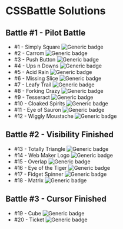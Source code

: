 # CSSBattle Solutions
## Battle #1 - Pilot Battle
- #1 - Simply Square ![Generic badge](https://img.shields.io/badge/match-100-27ae60.svg)
- #2 - Carrom ![Generic badge](https://img.shields.io/badge/match-100-27ae60.svg)
- #3 - Push Button ![Generic badge](https://img.shields.io/badge/match-100-27ae60.svg)
- #4 - Ups n Downs ![Generic badge](https://img.shields.io/badge/match-100-27ae60.svg)
- #5 - Acid Rain ![Generic badge](https://img.shields.io/badge/match-100-27ae60.svg)
- #6 - Missing Slice ![Generic badge](https://img.shields.io/badge/match-100-27ae60.svg)
- #7 - Leafy Trail ![Generic badge](https://img.shields.io/badge/match-100-27ae60.svg)
- #8 - Forking Crazy ![Generic badge](https://img.shields.io/badge/match-100-27ae60.svg)
- #9 - Tesseract ![Generic badge](https://img.shields.io/badge/match-100-27ae60.svg)
- #10 - Cloaked Spirits ![Generic badge](https://img.shields.io/badge/match-100-27ae60.svg)
- #11 - Eye of Sauron ![Generic badge](https://img.shields.io/badge/match-100-27ae60.svg)
- #12 - Wiggly Moustache ![Generic badge](https://img.shields.io/badge/match-100-27ae60.svg)


## Battle #2 - Visibility Finished
- #13 - Totally Triangle ![Generic badge](https://img.shields.io/badge/match-100-27ae60.svg)
- #14 - Web Maker Logo ![Generic badge](https://img.shields.io/badge/match-99.8-27ae60.svg)
- #15 - Overlap ![Generic badge](https://img.shields.io/badge/match-100-27ae60.svg)
- #16 - Eye of the Tiger ![Generic badge](https://img.shields.io/badge/match-100-27ae60.svg)
- #17 - Fidget Spinner ![Generic badge](https://img.shields.io/badge/match-99.9-27ae60.svg)
- #18 - Matrix ![Generic badge](https://img.shields.io/badge/match-100-27ae60.svg)


## Battle #3 - Cursor Finished
- #19 - Cube ![Generic badge](https://img.shields.io/badge/match-99.9-27ae60.svg)
- #20 - Ticket ![Generic badge](https://img.shields.io/badge/match-100-27ae60.svg)
